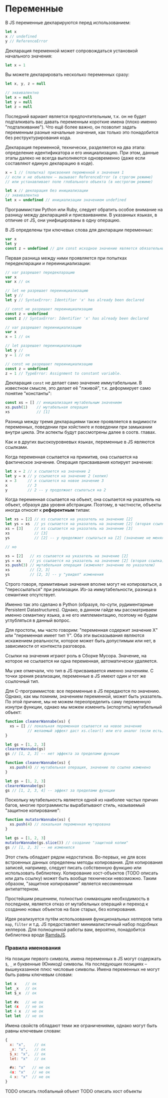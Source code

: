 # Переменные

В JS переменные декларируются перед использованием:

```js
let x
x // undefined
y // ReferenceError
```

Декларация переменной может сопровождаться установкой начального значения:

```js
let x = 1
```

Вы можете декларировать несколько переменных сразу:

```js
let x, y, z = null

// эквивалентно
let x = null
let y = null
let z = null
```

Последний вариант является предпочтительным, т.к. он не будет подталкивать
вас давать переменным короткие имена (плохо именно "подталкивание").
Что ещё более важно, он позволит задать переменным разные начальные
значения, как только это понадобится без реструктурирования кода.

Декларация переменной, технически, разделяется на два этапа:
определение идентификатора и его инициализацию. При этом, данные этапы
далеко не всегда выполняются одновременно (даже если
составляют единую декларацию в коде).

```js
x = 1 // (попытка) присвоения переменной x значения 1
// если x не объявлен – вызывает ReferenceError (в строгом режиме)
// или устанавливает поле глобального объекта (в нестрогом режиме)
```

```js
let x // декларация без инициализации
// эквивалентна
let x = undefined // инициализации значением undefined
```

Программистам Python или Ruby, следует обратить особое внимание
на разницу между декларацией и присваиванием. В указанных языках,
в отличие от JS, они унифицированы в одну операцию.

В JS определены три ключевых слова для декларации переменных:

```js
var x
let y
const z = undefined // для const исходное значение является обязательным
```

Первая разница между ними проявляется при попытках передекларации и переинициализации:

```js
// var разрешает передекларацию
var x
var x // ок

// let не разрешает переинициализацию
let y //
let y // SyntaxError: Identifier 'x' has already been declared

// const не разрешает переинициализацию
const z = undefined
const z // SyntaxError: Identifier 'x' has already been declared
```

```js
// var разрешает переинициализацию
var x
x = 1 // ок

// let разрешает переинициализацию
let y //
y = 1 // ок

// const не разрешает переинициализацию
const z = undefined
z = 1 // TypeError: Assignment to constant variable.
```

Декларация `const` не делает само значение иммутабельным.
В известном смысле, это делает её "лживой", т.к. деформирует само
понятие "константы":

```js
const xs = [] // инициализация мутабельным значением
xs.push(1)    // мутабельная операция
xs            // [1]
```

Разница между тремя декларациями также проявляется в видимости переменных,
поведении при хойстинге и поведении при замыкании внутри цикла. Эти
аспекты будут рассмотрены далее в соотв. главах.

Как и в других высокоуровневых языках, переменные в JS являются ссылками.

Когда переменная ссылается на примитив, она ссылается на фактическое
значение. Операция присваивания копирует значение:

```js
let x = 2 // x ссылается на значение 2
let y = x // y ссылается на значение 2 (копия)
x = 3     // x ссылается на новое значение 3
x         // 3
y         // 2 -- y продолжает ссылаться на 2
```

Когда переменная ссылается на объект, она ссылается на указатель
на объект, образуя два уровня абстракции. Поэтому, в частности, объекты
иногда относят к **референтным** типам:

```js
let xs = [2] // xs ссылается на указатель на значение [2]
let ys = xs  // ys ссылается на указатель на значение [2] (вторая ссылка)
xs = [3]     // xs ссылается на указатель на значение [3]
xs           // [3]
ys           // [2] -- y продолжает ссылаться на [2] (значение не менялось)

// но

xs = [2]   // xs ссылается на указатель на значение [2]
ys = xs    // ys ссылается на указатель на значение [2] (вторая ссылка)
xs.push(3) // мутабельная операция (изменяет значение по указателю)
xs         // [2, 3]
ys         // [2, 3] -- y "увидел" изменения
```

Строго говоря, примитивные значения вполне могут не копироваться, а "перессылаться"
при реализации. Из-за иммутабельности, разница в семантике отсутствует.

Именно так это сделано в Python (образуя, по-сути, рудиментарные Persistent Datastructures).
Однако, в данном гайде мы рассматриваем именно семантику языка, а не его имплементацию,
поэтому не будем углубляться в данный вопрос.

Для простоты, мы часто говорим: "переменная содержит значение X" или
"переменная имеет тип Y". Оба эти высказывания являются искажением
реальности, которое может быть допустимым или нет, в зависимости от
контекста разговора.

Ссылки на значения играют роль в Сборке Мусора. Значение, на которое
не ссылается ни одна переменная, автоматически удаляется.

Мы уже отмечали, что тип в JS присваивается именно значениям.
С точки зрения реализации, переменные в JS имеют один и тот же
ссылочный тип.

Для C-программистов: все переменные в JS передаются по значению.
Однако, как мы помним, значением переменной, может быть указатель.
По этой причине, мы не можем переопределить саму переменную изнутри функции,
однако мы можем изменить (испортить) мутабельный объект:

```js
function cleanerWannabe(xs) {
  xs = [] // локальная переменная ссылается на новое значение
          // желаемый эффект даст xs.clear() или его аналог (если есть)
}

let gs = [1, 2, 3]
clearerWannabe(gs)
gs // [1, 2, 3] -- нет эффекта за пределами функции
```

```js
function cleanerWannabe(xs) {
  xs.push(4) // мутабельная операция, значение по ссылке изменено
}

let gs = [1, 2, 3]
clearerWannabe(gs)
gs // [1, 2, 3, 4] -- эффект за пределами функции
```

Поскольку мутабельность является одной из наиболее частых причин багов,
многие программисты вырабатывают стиль, называемый "защитное копирование":

```js
function mutatorWannabe(xs) {
  xs.push(4) // локальная переменная мутирована
}

let gs = [1, 2, 3]
mutatorWannabe(gs.slice()) // создание "защитной копии"
gs // [1, 2, 3] -- не изменился
```

Этот стиль обладает рядом недостатков. Во-первых, не для всех встроенных
данных определены методы копирования. Для копирования записей, например,
следует писать собственную функцию или использовать библиотеку.
Копирование хост-объектов (TODO описать или дать ссылку) может быть
вообще технически невозможно. Таким образом, "защитное копирование"
является несомненным антипаттерном.

Простейшим решением, полностью снимающим необходимость в последнем,
является отказ от мутабельных операций и переход к созданию новых
объектов  на базе старых, без копирования.

Идея реализуется путём использования функциональных хелперов
типа `map`, `filter` и т.д. JS предоставляет минималистичный набор
подобных хелперов. Для полноценной работы вам, вероятно,
понадобится библиотека вроде [RamdaJS](http://ramdajs.com/).

### Правила именования 

На позиции первого символа, имена переменных в JS могут содержать `$`, `_` и буквенные (Юникод) символы.
На последующих позициях – вышеуказанное плюс числовые символы. Имена переменных не могут быть равны ключевым словам:

```js
let x    // ок
let _x   // ок
let $_x  // ок

let #x   // не ок
let 4x   // не ок
let 4 x  // не ок
let let  // не ок
```

Имена свойств обладают теми же ограничениями, однако могут быть равны ключевым словам:

```js
{
  x: "x",    // ок
  _x: "x",   // ок
  $_x: "x",  // ок
  let: "x"   // ок

  #x: "x"   // не ок
  4x: "x"   // не ок
  4 x: "x"  // не ок
}
```

TODO описать глобальный объект
TODO описать хост объекты
